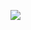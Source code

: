 
![](https://media1.giphy.com/media/v1.Y2lkPTc5MGI3NjExa3o5bTFlcnU4dWJ6bHRzb2Q0bmFub2NjNG1udWJmajBnNWJodXB2eiZlcD12MV9pbnRlcm5hbF9naWZfYnlfaWQmY3Q9Zw/MDJ9IbxxvDUQM/giphy.webp)

